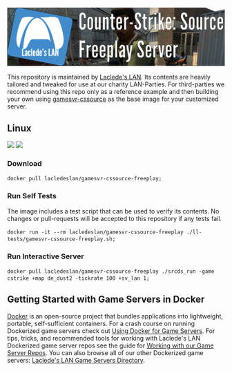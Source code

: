 ![Laclede's LAN Counter-Strike: Source Dedicated Freeplay Server](https://raw.githubusercontent.com/LacledesLAN/gamesvr-cssource-freeplay/master/.misc/banner-cssource-freeplay.png "Laclede's LAN Counter-Strike: Source Dedicated Freeplay Server")

This repository is maintained by [Laclede's LAN](https://lacledeslan.com). Its contents are heavily tailored and tweaked for use at our charity LAN-Parties. For third-parties we recommend using this repo only as a reference example and then building your own using [gamesvr-cssource](https://github.com/LacledesLAN/gamesvr-cssource) as the base image for your customized server.

## Linux
[![](https://images.microbadger.com/badges/version/lacledeslan/gamesvr-cssource-freeplay.svg)](https://microbadger.com/images/lacledeslan/gamesvr-cssource-freeplay "Get your own version badge on microbadger.com")
[![](https://images.microbadger.com/badges/image/lacledeslan/gamesvr-cssource-freeplay.svg)](https://microbadger.com/images/lacledeslan/gamesvr-cssource-freeplay "Get your own image badge on microbadger.com")

### Download

```shell
docker pull lacledeslan/gamesvr-cssource-freeplay;
```

### Run Self Tests

The image includes a test script that can be used to verify its contents. No changes or pull-requests will be accepted to this repository if any tests fail.

```shell
docker run -it --rm lacledeslan/gamesvr-cssource-freeplay ./ll-tests/gamesvr-cssource-freeplay.sh;
```

### Run Interactive Server

```shell
docker pull lacledeslan/gamesvr-cssource-freeplay ./srcds_run -game cstrike +map de_dust2 -tickrate 100 +sv_lan 1;
```

## Getting Started with Game Servers in Docker

[Docker](https://docs.docker.com/) is an open-source project that bundles applications into lightweight, portable, self-sufficient containers. For a crash course on running Dockerized game servers check out [Using Docker for Game Servers](https://github.com/LacledesLAN/README.1ST/blob/master/GameServers/DockerAndGameServers.md). For tips, tricks, and recommended tools for working with Laclede's LAN Dockerized game server repos see the guide for [Working with our Game Server Repos](https://github.com/LacledesLAN/README.1ST/blob/master/GameServers/WorkingWithOurRepos.md). You can also browse all of our other Dockerized game servers: [Laclede's LAN Game Servers Directory](https://github.com/LacledesLAN/README.1ST/tree/master/GameServers).

